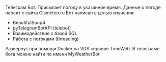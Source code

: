 Телеграм Бот. Присылает погоду в указанное время. 
Данные о погоде парсит с сайта Gismeteo.ru
Бот написан с целью изучения:

- BeautifulSoup4 
- pyTelegramBotAPI (telebot)
- Взаимодействия с базой SQL
- Работа с потоками (threading)

Развернут при помощи Docker на VDS сервере TimeWeb.
В телеграме бота можно найти по имени MyWeatherBot
